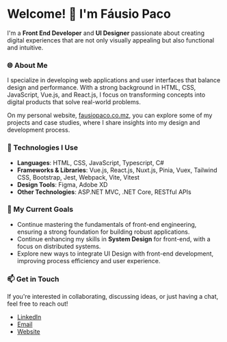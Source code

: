 # Welcome! 👋 I'm Fáusio Paco

I'm a **Front End Developer** and **UI Designer** passionate about creating digital experiences that are not only visually appealing but also functional and intuitive.

### 🌐 About Me

I specialize in developing web applications and user interfaces that balance design and performance. With a strong background in HTML, CSS, JavaScript, Vue.js, and React.js, I focus on transforming concepts into digital products that solve real-world problems.

On my personal website, [fausiopaco.co.mz](http://fausiopaco.co.mz), you can explore some of my projects and case studies, where I share insights into my design and development process.

### 🚀 Technologies I Use

- **Languages**: HTML, CSS, JavaScript, Typescript, C#
- **Frameworks & Libraries**: Vue.js, React.js, Nuxt.js, Pinia, Vuex, Tailwind CSS, Bootstrap, Jest, Webpack, Vite, Vitest
- **Design Tools**: Figma, Adobe XD
- **Other Technologies**: ASP.NET MVC, .NET Core, RESTful APIs

### 🎯 My Current Goals
- Continue mastering the fundamentals of front-end engineering, ensuring a strong foundation for building robust applications.
- Continue enhancing my skills in **System Design** for front-end, with a focus on distributed systems.
- Explore new ways to integrate UI Design with front-end development, improving process efficiency and user experience.

### 📫 Get in Touch

If you're interested in collaborating, discussing ideas, or just having a chat, feel free to reach out!

- [LinkedIn](https://www.linkedin.com/in/fausiopaco)
- [Email](mailto:fausio18.paco@gmail.com)
- [Website](http://fausiopaco.co.mz)
